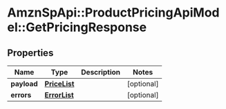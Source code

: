 # AmznSpApi::ProductPricingApiModel::GetPricingResponse

## Properties
Name | Type | Description | Notes
------------ | ------------- | ------------- | -------------
**payload** | [**PriceList**](PriceList.md) |  | [optional] 
**errors** | [**ErrorList**](ErrorList.md) |  | [optional] 

